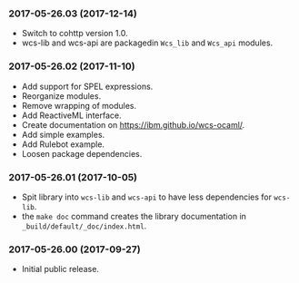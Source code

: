 ### 2017-05-26.03 (2017-12-14)
* Switch to cohttp version 1.0.
* wcs-lib and wcs-api are packagedin `Wcs_lib` and `Wcs_api` modules.

### 2017-05-26.02 (2017-11-10)
* Add support for SPEL expressions.
* Reorganize modules.
* Remove wrapping of modules.
* Add ReactiveML interface.
* Create documentation on https://ibm.github.io/wcs-ocaml/.
* Add simple examples.
* Add Rulebot example.
* Loosen package dependencies.


### 2017-05-26.01 (2017-10-05)

* Spit library into `wcs-lib` and `wcs-api` to have less dependencies
  for `wcs-lib`.
* the `make doc` command creates the library documentation in
  `_build/default/_doc/index.html`.


### 2017-05-26.00 (2017-09-27)

* Initial public release.
